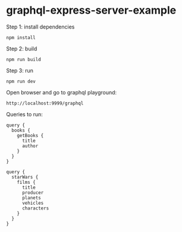 # graphql-express-server-example

Step 1:  install dependencies
```
npm install
```

Step 2: build
```
npm run build
```

Step 3: run
```
npm run dev
```

Open browser and go to graphql playground:
```
http://localhost:9999/graphql
```


Queries to run:
```
query {
  books {
    getBooks {
      title
      author
    }
  }
}
```

```
query {
  starWars {
    films {
      title
      producer
      planets
      vehicles
      characters
    }
  }
}
```
